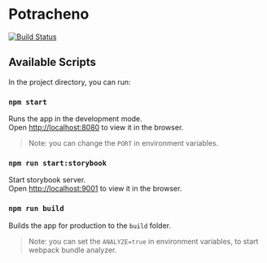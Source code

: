 # Potracheno

[![Build Status](https://travis-ci.org/dudeka-team/potracheno.svg)](https://travis-ci.org/dudeka-team/potracheno)

## Available Scripts

In the project directory, you can run:

### `npm start`

Runs the app in the development mode.<br>
Open [http://localhost:8080](http://localhost:8080) to view it in the browser.

> Note: you can change the `PORT` in environment variables.

### `npm run start:storybook`

Start storybook server.<br>
Open [http://localhost:9001](http://localhost:9001) to view it in the browser.

### `npm run build`

Builds the app for production to the `build` folder.

> Note: you can set the `ANALYZE=true` in environment variables, to start webpack bundle analyzer.
